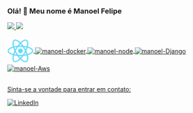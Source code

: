 ### Olá! 👋 Meu nome é Manoel Felipe

 <div>
  <a href="https://github.com/Manoel835">
  <img height="180vh" src="https://github-readme-stats-sigma-five.vercel.app/api?username=Manoel835&show_icons=true&theme=highcontrast&include_all_commits=true&count_private=true"/>
  <img height="180vh" src="https://github-readme-stats-sigma-five.vercel.app/api/top-langs/?username=Manoel835&layout=compact&langs_count=7&theme=highcontrast"/>
 <div>

  <div style="display: inline_block"><br>
  <img align="center" alt="manoel-React" height="60" width="60" src="https://raw.githubusercontent.com/devicons/devicon/master/icons/react/react-original.svg">
  <img align="center" alt="manoel-docker" height="60" width="60" src="https://cdn.jsdelivr.net/gh/devicons/devicon@latest/icons/docker/docker-original.svg">
  <img align="center" alt="manoel-node" height="60" width="60" src="https://cdn.jsdelivr.net/gh/devicons/devicon@latest/icons/nodejs/nodejs-original-wordmark.svg" />
  <img align="center" alt="manoel-Django" height="60" width="60"  src="https://cdn.jsdelivr.net/gh/devicons/devicon@latest/icons/django/django-plain.svg" />
  <img align="center" alt="manoel-Aws" height="60" width="60" src="https://cdn.jsdelivr.net/gh/devicons/devicon@latest/icons/amazonwebservices/amazonwebservices-original-wordmark.svg" />


</div>

<br/>

<p align="left">
  Sinta-se a vontade para entrar em contato: 
</p>

<a href="https://www.linkedin.com/in/manoel-felipe-teixeira-neto-84194b231/" title="LinkedIn" target="_blank">
<img src="https://img.shields.io/badge/LinkedIn-0077B5?style=for-the-badge&logo=linkedin&logoColor=white" alt="LinkedIn"/></a>
